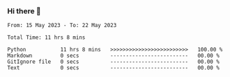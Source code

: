 ### Hi there 👋

<!--
**ututono/ututono** is a ✨ _special_ ✨ repository because its `README.md` (this file) appears on your GitHub profile.

Here are some ideas to get you started:

- 🔭 I’m currently working on ...
- 🌱 I’m currently learning ...
- 👯 I’m looking to collaborate on ...
- 🤔 I’m looking for help with ...
- 💬 Ask me about ...
- 📫 How to reach me: ...
- 😄 Pronouns: ...
- ⚡ Fun fact: ...
-->



<!--START_SECTION:waka-->

```text
From: 15 May 2023 - To: 22 May 2023

Total Time: 11 hrs 8 mins

Python           11 hrs 8 mins   >>>>>>>>>>>>>>>>>>>>>>>>>   100.00 %
Markdown         0 secs          -------------------------   00.00 %
GitIgnore file   0 secs          -------------------------   00.00 %
Text             0 secs          -------------------------   00.00 %
```

<!--END_SECTION:waka-->

